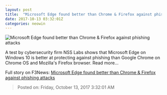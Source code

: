 ```yaml
---
layout: post
title:  "Microsoft Edge found better than Chrome & Firefox against phishing attacks"
date: 2017-10-13 03:32:01Z
categories: neowin
---
```


![Microsoft Edge found better than Chrome & Firefox against phishing attacks](https://cdn.neow.in/news/images/uploaded/2017/04/1491055397_browsersmarketshare2_story.jpg)

A test by cybersecurity firm NSS Labs shows that Microsoft Edge on Windows 10 is better at protecting against phishing than Google Chrome on Chrome OS and Mozilla's Firefox browser. Read more...


Full story on F3News: [Microsoft Edge found better than Chrome & Firefox against phishing attacks](http://www.f3nws.com/n/UvVEH)

> Posted on: Friday, October 13, 2017 3:32:01 AM
